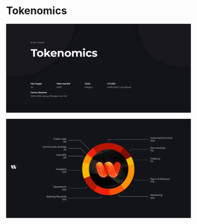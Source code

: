 # Tokenomics

![](../.gitbook/assets/wire-tokenomics.jpg)

![](../.gitbook/assets/wire-token-distribution.jpg)
